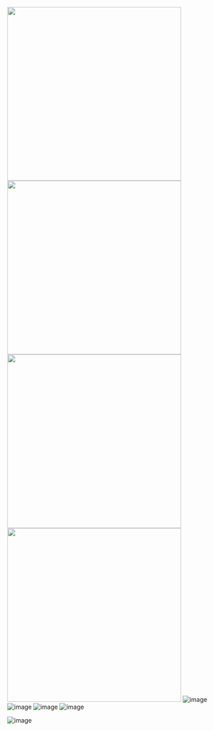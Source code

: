 <img src="https://img1.picmix.com/output/pic/normal/1/0/9/7/12397901_41626.gif" width="400" height="400"> <img src="https://img1.picmix.com/output/pic/normal/2/6/5/2/12152562_67f21.gif" width="400" height="400">
<img src="https://img1.picmix.com/output/pic/normal/4/7/9/5/12725974_d8227.gif" width="400" height="400"> <img src="https://img1.picmix.com/output/pic/normal/7/3/0/4/12724037_05de2.gif" width="400" height="400">
![image](https://files.catbox.moe/kl699g.jpg)
![image](https://files.catbox.moe/wmnauu.png)
![image](https://files.catbox.moe/m2hn9d.jpg)
![image](https://files.catbox.moe/unc11x.jpg)

![image](https://supplies.ju.mp/assets/images/gallery07/35409c07.gif?v=1c1ba870)
